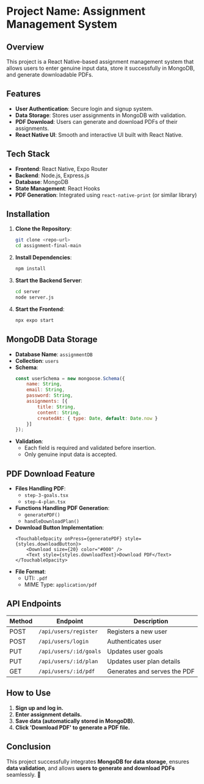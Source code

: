 # Project Name: Assignment Management System

## Overview
This project is a React Native-based assignment management system that allows users to enter genuine input data, store it successfully in MongoDB, and generate downloadable PDFs.

## Features
- **User Authentication**: Secure login and signup system.
- **Data Storage**: Stores user assignments in MongoDB with validation.
- **PDF Download**: Users can generate and download PDFs of their assignments.
- **React Native UI**: Smooth and interactive UI built with React Native.

## Tech Stack
- **Frontend**: React Native, Expo Router
- **Backend**: Node.js, Express.js
- **Database**: MongoDB
- **State Management**: React Hooks
- **PDF Generation**: Integrated using `react-native-print` (or similar library)

## Installation
1. **Clone the Repository**:
   ```sh
   git clone <repo-url>
   cd assignment-final-main
   ```
2. **Install Dependencies**:
   ```sh
   npm install
   ```
3. **Start the Backend Server**:
   ```sh
   cd server
   node server.js
   ```
4. **Start the Frontend**:
   ```sh
   npx expo start
   ```

## MongoDB Data Storage
- **Database Name**: `assignmentDB`
- **Collection**: `users`
- **Schema**:
  ```js
  const userSchema = new mongoose.Schema({
      name: String,
      email: String,
      password: String,
      assignments: [{
          title: String,
          content: String,
          createdAt: { type: Date, default: Date.now }
      }]
  });
  ```
- **Validation**:
  - Each field is required and validated before insertion.
  - Only genuine input data is accepted.

## PDF Download Feature
- **Files Handling PDF**:
  - `step-3-goals.tsx`
  - `step-4-plan.tsx`
- **Functions Handling PDF Generation**:
  - `generatePDF()`
  - `handleDownloadPlan()`
- **Download Button Implementation**:
  ```tsx
  <TouchableOpacity onPress={generatePDF} style={styles.downloadButton}>
      <Download size={20} color="#000" />
      <Text style={styles.downloadText}>Download PDF</Text>
  </TouchableOpacity>
  ```
- **File Format**:
  - UTI: `.pdf`
  - MIME Type: `application/pdf`

## API Endpoints
| Method | Endpoint                 | Description                      |
|--------|--------------------------|----------------------------------|
| POST   | `/api/users/register`    | Registers a new user            |
| POST   | `/api/users/login`       | Authenticates user               |
| PUT    | `/api/users/:id/goals`   | Updates user goals               |
| PUT    | `/api/users/:id/plan`    | Updates user plan details        |
| GET    | `/api/users/:id/pdf`     | Generates and serves the PDF     |

## How to Use
1. **Sign up and log in.**
2. **Enter assignment details.**
3. **Save data (automatically stored in MongoDB).**
4. **Click 'Download PDF' to generate a PDF file.**

## Conclusion
This project successfully integrates **MongoDB for data storage**, ensures **data validation**, and allows **users to generate and download PDFs** seamlessly. 🚀

